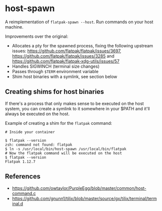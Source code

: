 # host-spawn

A reimplementation of `flatpak-spawn --host`. Run commands on your host machine.

Improvements over the original:

* Allocates a pty for the spawned process, fixing the following upstream issues: https://github.com/flatpak/flatpak/issues/3697, https://github.com/flatpak/flatpak/issues/3285 and https://github.com/flatpak/flatpak-xdg-utils/issues/57
* Handles SIGWINCH (terminal size changes)
* Passes through `$TERM` environment variable
* Shim host binaries with a symlink, see section below

## Creating shims for host binaries

If there's a process that only makes sense to be executed on the host system, you can
create a symlink to it somewhere in your $PATH and it'll always be executed on the host.

Example of creating a shim for the `flatpak` command:

```
# Inside your container

$ flatpak --version
zsh: command not found: flatpak
$ ln -s /usr/local/bin/host-spawn /usr/local/bin/flatpak
# Now the flatpak command will be executed on the host
$ flatpak --version
Flatpak 1.12.7
```

## References

* https://github.com/owtaylor/PurpleEgg/blob/master/common/host-command.c
* https://github.com/gnunn1/tilix/blob/master/source/gx/tilix/terminal/terminal.d
